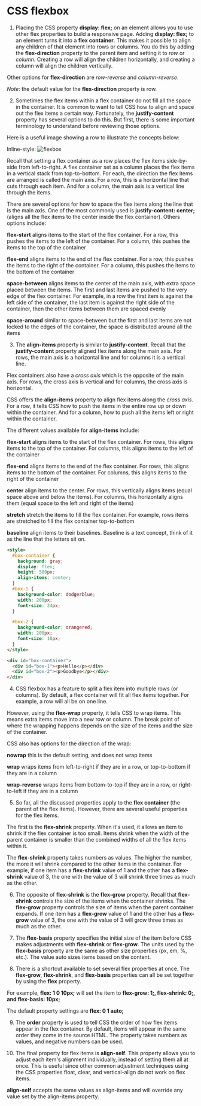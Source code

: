 # CSS flexbox

1. Placing the CSS property __display: flex;__ on an element allows you to use other flex properties to build a responsive page. Adding __display: flex;__ to an element turns it into a __flex container__. This makes it possible to align any children of that element into rows or columns. You do this by adding the __flex-direction__ property to the parent item and setting it to _row_ or _column_. Creating a row will align the children horizontally, and creating a column will align the children vertically.

Other options for __flex-direction__ are _row-reverse_ and _column-reverse_.

_Note_: the default value for the __flex-direction__ property is row.



2. Sometimes the flex items within a flex container do not fill all the space in the container. It is common to want to tell CSS how to align and space out the flex items a certain way. Fortunately, the __justify-content__ property has several options to do this. But first, there is some important terminology to understand before reviewing those options.

Here is a useful image showing a row to illustrate the concepts below:

Inline-style: 
![flexbox](https://www.w3.org/TR/css-flexbox-1/images/flex-direction-terms.svg)

Recall that setting a flex container as a row places the flex items side-by-side from left-to-right. A flex container set as a column places the flex items in a vertical stack from top-to-bottom. For each, the direction the flex items are arranged is called the main axis. For a row, this is a horizontal line that cuts through each item. And for a column, the main axis is a vertical line through the items.

There are several options for how to space the flex items along the line that is the main axis. One of the most commonly used is __justify-content: center;__ (aligns all the flex items to the center inside the flex container). Others options include:

__flex-start__ aligns items to the start of the flex container. For a row, this pushes the items to the left of the container. For a column, this pushes the items to the top of the container

__flex-end__ aligns items to the end of the flex container. For a row, this pushes the items to the right of the container. For a column, this pushes the items to the bottom of the container

__space-between__ aligns items to the center of the main axis, with extra space placed between the items. The first and last items are pushed to the very edge of the flex container. For example, in a row the first item is against the left side of the container, the last item is against the right side of the container, then the other items between them are spaced evenly

__space-around__ similar to space-between but the first and last items are not locked to the edges of the container, the space is distributed around all the items


3. The __align-items__ property is similar to __justify-content__. Recall that the __justify-content__ property aligned flex items along the main axis. For rows, the main axis is a horizontal line and for columns it is a vertical line.

Flex containers also have a _cross axis_ which is the opposite of the main axis. For rows, the cross axis is vertical and for columns, the cross axis is horizontal.

CSS offers the __align-items__ property to align flex items along the _cross axis_. For a row, it tells CSS how to push the items in the entire row up or down within the container. And for a column, how to push all the items left or right within the container.

The different values available for __align-items__ include:

__flex-start__ aligns items to the start of the flex container. For rows, this aligns items to the top of the container. For columns, this aligns items to the left of the container

__flex-end__ aligns items to the end of the flex container. For rows, this aligns items to the bottom of the container. For columns, this aligns items to the right of the container

__center__ align items to the center. For rows, this vertically aligns items (equal space above and below the items). For columns, this horizontally aligns them (equal space to the left and right of the items)

__stretch__ stretch the items to fill the flex container. For example, rows items are stretched to fill the flex container top-to-bottom

__baseline__ align items to their baselines. Baseline is a text concept, think of it as the line that the letters sit on.


```html
<style>
  #box-container {
    background: gray;
    display: flex;
    height: 500px;
    align-items: center;
  }
  #box-1 {
    background-color: dodgerblue;
    width: 200px;
    font-size: 24px;
  }

  #box-2 {
    background-color: orangered;
    width: 200px;
    font-size: 18px;
  }
</style>

<div id="box-container">
  <div id="box-1"><p>Hello</p></div>
  <div id="box-2"><p>Goodbye</p></div>
</div>
```


4. CSS flexbox has a feature to split a flex item into multiple rows (or columns). By default, a flex container will fit all flex items together. For example, a row will all be on one line.

However, using the __flex-wrap__ property, it tells CSS to wrap items. This means extra items move into a new row or column. The break point of where the wrapping happens depends on the size of the items and the size of the container.

CSS also has options for the direction of the wrap:

__nowrap__ this is the default setting, and does not wrap items

__wrap__ wraps items from left-to-right if they are in a row, or top-to-bottom if they are in a column

__wrap-reverse__ wraps items from bottom-to-top if they are in a row, or right-to-left if they are in a column




5. So far, all the discussed properties apply to the __flex container__ (the parent of the flex items). However, there are several useful properties for the flex items.

The first is the __flex-shrink__ property. When it's used, it allows an item to shrink if the flex container is too small. Items shrink when the width of the parent container is smaller than the combined widths of all the flex items within it.

The __flex-shrink__ property takes numbers as values. The higher the number, the more it will shrink compared to the other items in the container. For example, if one item has a __flex-shrink__ value of 1 and the other has a __flex-shrink__ value of 3, the one with the value of 3 will shrink three times as much as the other.



6. The opposite of __flex-shrink__ is the __flex-grow__ property. Recall that __flex-shrink__ controls the size of the items when the container shrinks. The __flex-grow__ property controls the size of items when the parent container expands. If one item has a __flex-grow__ value of 1 and the other has a __flex-grow__ value of 3, the one with the value of 3 will grow three times as much as the other.



7. The __flex-basis__ property specifies the initial size of the item before CSS makes adjustments with __flex-shrink__ or __flex-grow__. The units used by the __flex-basis__ property are the same as other size properties (px, em, %, etc.). The value auto sizes items based on the content.


8. There is a shortcut available to set several flex properties at once. The __flex-grow__, __flex-shrink__, and __flex-basis__ properties can all be set together by using the __flex__ property.

For example, __flex: 1 0 10px;__ will set the item to __flex-grow: 1;, flex-shrink: 0;, and flex-basis: 10px;__

The default property settings are __flex: 0 1 auto;__


9. The __order__ property is used to tell CSS the order of how flex items appear in the flex container. By default, items will appear in the same order they come in the source HTML. The property takes numbers as values, and negative numbers can be used.


10. The final property for flex items is __align-self__. This property allows you to adjust each item's alignment individually, instead of setting them all at once. This is useful since other common adjustment techniques using the CSS properties float, clear, and vertical-align do not work on flex items.

__align-self__ accepts the same values as align-items and will override any value set by the align-items property.
